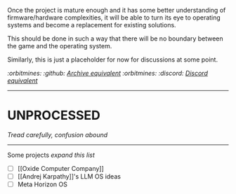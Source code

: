 Once the project is mature enough and it has some better understanding of firmware/hardware complexities, it will be able to turn its eye to operating systems and become a replacement for existing solutions. 

This should be done in such a way that there will be no boundary between the game and the operating system.

Similarly, this is just a placeholder for now for discussions at some point.

*:orbitmines: :github: [Archive equivalent](https://github.com/orbitmines/archive/blob/main/projects/PENDING%20(2027%3F%2B)%3B%20Operating%20System.md)*
*:orbitmines: :discord: [Discord equivalent](https://discord.com/channels/1055502602365845534/1238116377982664776)*

---

# UNPROCESSED
*Tread carefully, confusion abound*

---

Some projects
*expand this list*
- [ ] [[Oxide Computer Company]]
- [ ] [[Andrej Karpathy]]'s LLM OS ideas
- [ ] Meta Horizon OS
